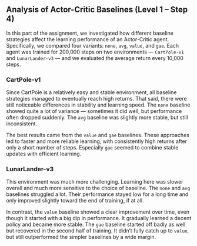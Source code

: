 ## Analysis of Actor-Critic Baselines (Level 1 – Step 4)

In this part of the assignment, we investigated how different baseline strategies affect the learning performance of an Actor-Critic agent. Specifically, we compared four variants: `none`, `avg`, `value`, and `gae`. Each agent was trained for 200,000 steps on two environments — `CartPole-v1` and `LunarLander-v3` — and we evaluated the average return every 10,000 steps.

### CartPole-v1

Since CartPole is a relatively easy and stable environment, all baseline strategies managed to eventually reach high returns. That said, there were still noticeable differences in stability and learning speed. The `none` baseline showed quite a lot of variance — sometimes it did well, but performance often dropped suddenly. The `avg` baseline was slightly more stable, but still inconsistent.

The best results came from the `value` and `gae` baselines. These approaches led to faster and more reliable learning, with consistently high returns after only a short number of steps. Especially `gae` seemed to combine stable updates with efficient learning.

### LunarLander-v3

This environment was much more challenging. Learning here was slower overall and much more sensitive to the choice of baseline. The `none` and `avg` baselines struggled a lot. Their performance stayed low for a long time and only improved slightly toward the end of training, if at all.

In contrast, the `value` baseline showed a clear improvement over time, even though it started with a big dip in performance. It gradually learned a decent policy and became more stable. The `gae` baseline started off badly as well but recovered in the second half of training. It didn’t fully catch up to `value`, but still outperformed the simpler baselines by a wide margin.